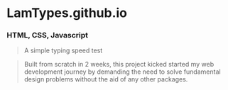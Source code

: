 # LamTypes.github.io

### HTML, CSS, Javascript

> A simple typing speed test

> Built from scratch in 2 weeks, this project kicked started my web development 
  journey by demanding the need to solve fundamental design problems without 
  the aid of any other packages.
